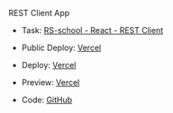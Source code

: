 REST Client App

- Task: [RS-school - React - REST Client](https://github.com/rolling-scopes-school/tasks/blob/master/react/modules/tasks/final.md)

- Public Deploy: [Vercel](https://rest-client-app-olive.vercel.app)

- Deploy: [Vercel](https://rest-client-o74cs2x3r-annas-projects-78ce1613.vercel.app)

- Preview: [Vercel](https://rest-client-9ox9pp4hm-annas-projects-78ce1613.vercel.app)

- Code: [GitHub](https://github.com/Boys-Not-Found/rest-client-app)
